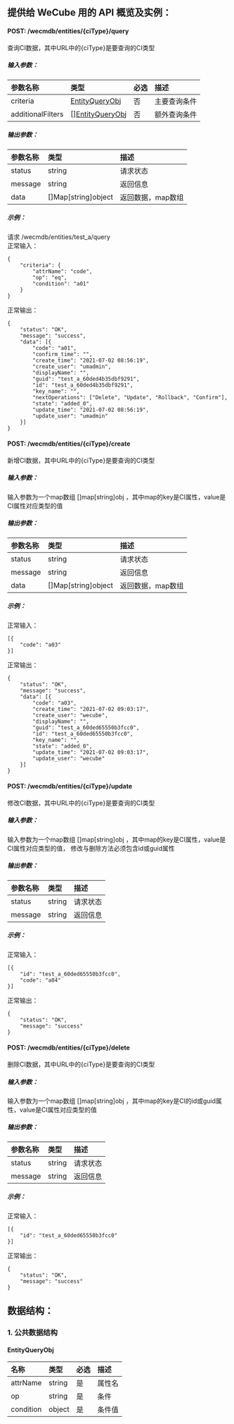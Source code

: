 ## 提供给 WeCube 用的 API 概览及实例：
#### POST: /wecmdb/entities/{ciType}/query
查询CI数据，其中URL中的{ciType}是要查询的CI类型
##### 输入参数：
参数名称|类型|必选|描述
:--|:--|:--|:--
criteria|[EntityQueryObj](#EntityQueryObj)|否|主要查询条件
additionalFilters|[\[\]EntityQueryObj](#EntityQueryObj)|否|额外查询条件

##### 输出参数：
参数名称|类型|描述
:--|:--|:--    
status|string|请求状态
message|string|返回信息
data|[]Map\[string\]object|返回数据，map数组

##### 示例：
请求 /wecmdb/entities/test_a/query  
正常输入：
```
{
	"criteria": {
		"attrName": "code",
		"op": "eq",
		"condition": "a01"
	}
}
```
正常输出：
```
{
	"status": "OK",
	"message": "success",
	"data": [{
		"code": "a01",
		"confirm_time": "",
		"create_time": "2021-07-02 08:56:19",
		"create_user": "umadmin",
		"displayName": "",
		"guid": "test_a_60ded4b35dbf9291",
		"id": "test_a_60ded4b35dbf9291",
		"key_name": "",
		"nextOperations": ["Delete", "Update", "Rollback", "Confirm"],
		"state": "added_0",
		"update_time": "2021-07-02 08:56:19",
		"update_user": "umadmin"
	}]
}
```

#### POST: /wecmdb/entities/{ciType}/create
新增CI数据，其中URL中的{ciType}是要查询的CI类型
##### 输入参数：
输入参数为一个map数组 []map\[string\]obj ，其中map的key是CI属性，value是CI属性对应类型的值

##### 输出参数：
参数名称|类型|描述
:--|:--|:--    
status|string|请求状态
message|string|返回信息
data|[]Map\[string\]object|返回数据，map数组

##### 示例：
正常输入：
```
[{
	"code": "a03"
}]
```
正常输出：
```
{
	"status": "OK",
	"message": "success",
	"data": [{
		"code": "a03",
		"create_time": "2021-07-02 09:03:17",
		"create_user": "wecube",
		"displayName": "",
		"guid": "test_a_60ded65550b3fcc0",
		"id": "test_a_60ded65550b3fcc0",
		"key_name": "",
		"state": "added_0",
		"update_time": "2021-07-02 09:03:17",
		"update_user": "wecube"
	}]
}
```

#### POST: /wecmdb/entities/{ciType}/update
修改CI数据，其中URL中的{ciType}是要查询的CI类型
##### 输入参数：
输入参数为一个map数组 []map\[string\]obj ，其中map的key是CI属性，value是CI属性对应类型的值， 修改与删除方法必须包含id或guid属性  

##### 输出参数：
参数名称|类型|描述
:--|:--|:--    
status|string|请求状态
message|string|返回信息

##### 示例：
正常输入：
```
[{
	"id": "test_a_60ded65550b3fcc0",
	"code": "a04"
}]
```
正常输出：
```
{
	"status": "OK",
	"message": "success"
}
```

#### POST: /wecmdb/entities/{ciType}/delete
删除CI数据，其中URL中的{ciType}是要查询的CI类型
##### 输入参数：
输入参数为一个map数组 []map\[string\]obj ，其中map的key是CI的id或guid属性，value是CI属性对应类型的值 

##### 输出参数：
参数名称|类型|描述
:--|:--|:--    
status|string|请求状态
message|string|返回信息

##### 示例：
正常输入：
```
[{
	"id": "test_a_60ded65550b3fcc0"
}]
```
正常输出：
```
{
	"status": "OK",
	"message": "success"
}
```


## 数据结构：
### 1. 公共数据结构
#### <span id="EntityQueryObj">EntityQueryObj</span>
名称|类型|必选|描述
:--|:--|:--|:--
attrName|string|是|属性名
op|string|是|条件
condition|object|是|条件值